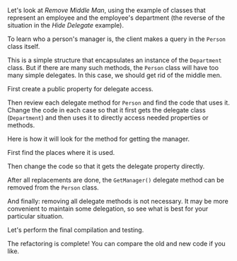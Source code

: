 Let's look at <i>Remove Middle Man</i>, using the example of classes that represent an employee and the employee's department (the reverse of the situation in the <i>Hide Delegate</i> example).

To learn who a person's manager is, the client makes a query in the <code>Person</code> class itself.

This is a simple structure that encapsulates an instance of the <code>Department</code> class. But if there are many such methods, the <code>Person</code> class will have too many simple delegates. In this case, we should get rid of the middle men.

First create a public property for delegate access.

Then review each delegate method for <code>Person</code> and find the code that uses it. Change the code in each case so that it first gets the delegate class (<code>Department</code>) and then uses it to directly access needed properties or methods.

Here is how it will look for the method for getting the manager.

First find the places where it is used.

Then change the code so that it gets the delegate property directly.

After all replacements are done, the <code>GetManager()</code> delegate method can be removed from the <code>Person</code> class.

And finally: removing all delegate methods is not necessary. It may be more convenient to maintain some delegation, so see what is best for your particular situation.

Let's perform the final compilation and testing.

The refactoring is complete! You can compare the old and new code if you like.